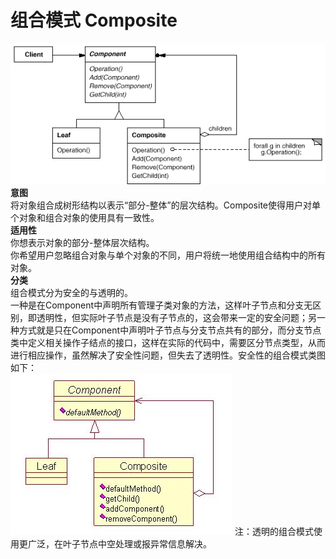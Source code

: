 # 组合模式 Composite
![](Resources/composite.png)
**意图**  
将对象组合成树形结构以表示“部分-整体”的层次结构。Composite使得用户对单个对象和组合对象的使用具有一致性。  
**适用性**  
你想表示对象的部分-整体层次结构。  
你希望用户忽略组合对象与单个对象的不同，用户将统一地使用组合结构中的所有对象。  
**分类**  
组合模式分为安全的与透明的。  
一种是在Component中声明所有管理子类对象的方法，这样叶子节点和分支无区别，即透明性，但实际叶子节点是没有子节点的，这会带来一定的安全问题；另一种方式就是只在Component中声明叶子节点与分支节点共有的部分，而分支节点类中定义相关操作子结点的接口，这样在实际的代码中，需要区分节点类型，从而进行相应操作，虽然解决了安全性问题，但失去了透明性。安全性的组合模式类图如下：  
![](Resources/composite1.jpg)
注：透明的组合模式使用更广泛，在叶子节点中空处理或报异常信息解决。